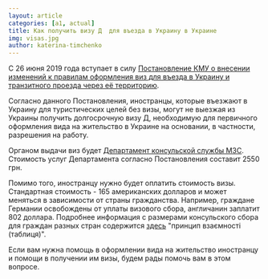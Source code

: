 ```yaml
---
layout: article
categories: [a1, actual]
title: Как получить визу Д  для въезда в Украину в Украине
img: visas.jpg
author: katerina-timchenko
---
```

С 26 июня 2019 года вступает в силу  [Постановление КМУ о внесении изменений к правилам оформления виз
для въезда в Украину и транзитного проезда через её территорию](https://zakon.rada.gov.ua/laws/show/368-2019-п).

Согласно данного Постановления, иностранцы, которые въезжают в Украину для туристических целей без визы, могут не выезжая из Украины 
получить долгосрочную визу Д, необходимую для первичного оформления вида на жительство в Украине на основании, 
в частности, разрешения на работу. 

Органом выдачи виз будет [Департамент консульской службы МЗС](https://mfa.gov.ua/ua/consular-affairs/directorate). 
Стоимость услуг Департамента согласно Постановления составит 2550 грн. 

Помимо того, иностранцу нужно будет оплатить стоимость визы. Стандартная стоимость - 165 американских долларов 
и может меняться в зависимости от страны гражданства. Например, граждане Германии освобождены от уплаты визового сбора, англичанин 
заплатит 802 доллара. Подробнее информация с размерами консульского сбора для граждан разных стран содержится [здесь](https://mfa.gov.ua/ua/consular-affairs/con/visa)
"принцип взаємності (таблиця)".

Если вам нужна помощь в оформлении вида на жительство иностранцу и помощи в получении им визы, будем рады помочь вам в этом вопросе.
